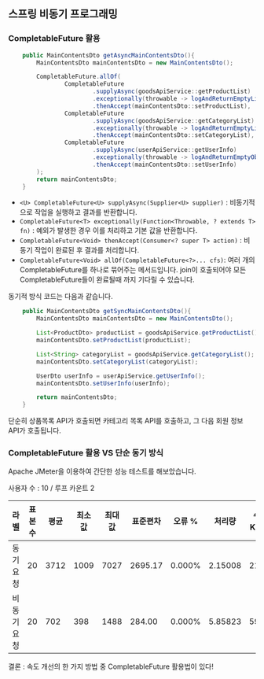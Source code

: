 ## 스프링 비동기 프로그래밍

### CompletableFuture 활용
``` java
    public MainContentsDto getAsyncMainContentsDto(){
        MainContentsDto mainContentsDto = new MainContentsDto();

        CompletableFuture.allOf(
                CompletableFuture
                        .supplyAsync(goodsApiService::getProductList)
                        .exceptionally(throwable -> logAndReturnEmptyList(throwable, "call product list api error"))
                        .thenAccept(mainContentsDto::setProductList),
                CompletableFuture
                        .supplyAsync(goodsApiService::getCategoryList)
                        .exceptionally(throwable -> logAndReturnEmptyList(throwable, "call category list api error"))
                        .thenAccept(mainContentsDto::setCategoryList),
                CompletableFuture
                        .supplyAsync(userApiService::getUserInfo)
                        .exceptionally(throwable -> logAndReturnEmptyObject(throwable, "call user api error", UserDto::new))
                        .thenAccept(mainContentsDto::setUserInfo)
        );
        return mainContentsDto;
    }
```
- ```<U> CompletableFuture<U> supplyAsync(Supplier<U> supplier)``` : 비동기적으로 작업을 실행하고 결과를 반환합니다.
- ```CompletableFuture<T> exceptionally(Function<Throwable, ? extends T> fn)``` : 예외가 발생한 경우 이를 처리하고 기본 값을 반환합니다.
- ```CompletableFuture<Void> thenAccept(Consumer<? super T> action)``` : 비동기 작업이 완료된 후 결과를 처리합니다.
- ```CompletableFuture<Void> allOf(CompletableFuture<?>... cfs)```: 여러 개의 CompletableFuture를 하나로 묶어주는 메서드입니다. join이 호출되어야 모든 CompletableFuture들이 완료될때 까지 기다릴 수 있습니다.


동기적 방식 코드는 다음과 같습니다.

```java
    public MainContentsDto getSyncMainContentsDto(){
        MainContentsDto mainContentsDto = new MainContentsDto();

        List<ProductDto> productList = goodsApiService.getProductList();
        mainContentsDto.setProductList(productList);

        List<String> categoryList = goodsApiService.getCategoryList();
        mainContentsDto.setCategoryList(categoryList);

        UserDto userInfo = userApiService.getUserInfo();
        mainContentsDto.setUserInfo(userInfo);

        return mainContentsDto;
    }
```
단순히 상품목록 API가 호출되면 카테고리 목록 API를 호출하고, 그 다음 회원 정보 API가 호출됩니다.

### CompletableFuture 활용 VS 단순 동기 방식
Apache JMeter을 이용하여 간단한 성능 테스트를 해보았습니다.

사용자 수 : 10 / 루프 카운트 2

| 라벨       | 표본 수 | 평균  | 최소값 | 최대값 | 표준편차   | 오류 %  | 처리량  | 수신 KB/초 | 전송 KB/초 | 평균 바이트 수 |
|------------|--------|-------|--------|--------|------------|---------|---------|------------|------------|----------------|
| 동기 요청  | 20     | 3712  | 1009   | 7027   | 2695.17    | 0.000%  | 2.15008 | 21.70      | 0.26       | 10334.0        |
| 비동기 요청 | 20     | 702   | 398    | 1488   | 284.00     | 0.000%  | 5.85823 | 59.12      | 0.72       | 10334.0        |


결론 :  속도 개선의 한 가지 방법 중 CompletableFuture 활용법이 있다!


